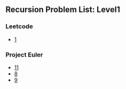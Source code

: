 ## Recursion Problem List: Level1


### Leetcode
- [1](brute_force/recursion/l1-lc-1)


### Project Euler
- [11](brute_force/recursion/l1-euler-11)
- [8](brute_force/recursion/l1-euler-8)
- [9](brute_force/recursion/l1-euler-9)


